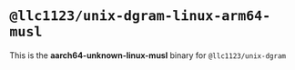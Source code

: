 # `@llc1123/unix-dgram-linux-arm64-musl`

This is the **aarch64-unknown-linux-musl** binary for `@llc1123/unix-dgram`
